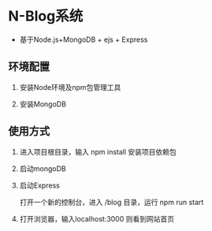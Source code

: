 # N-Blog系统
* 基于Node.js+MongoDB + ejs + Express

## 环境配置
1. 安装Node环境及npm包管理工具

2. 安装MongoDB

## 使用方式
1. 进入项目根目录，输入 npm install 安装项目依赖包

2. 启动mongoDB

3. 启动Express

	打开一个新的控制台，进入 /blog 目录，运行 npm run start

4. 打开浏览器，输入localhost:3000 则看到网站首页
